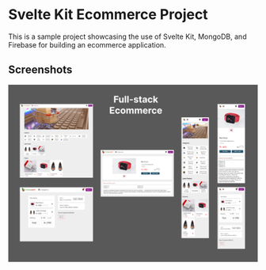 # Svelte Kit Ecommerce Project

This is a sample project showcasing the use of Svelte Kit, MongoDB, and Firebase for building an ecommerce application.

## Screenshots

![Screenshot 1](./samples/image1.png)

